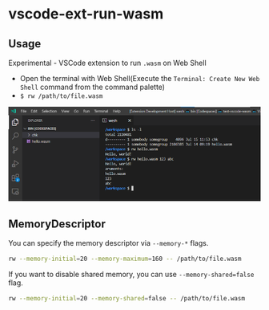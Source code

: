 # vscode-ext-run-wasm

## Usage

Experimental - VSCode extension to run `.wasm` on Web Shell

- Open the terminal with Web Shell(Execute the `Terminal: Create New Web Shell` command from the command palette)
- `$ rw /path/to/file.wasm`

![A screenshot of running a .wasm file using the `rw` command](images/screenshot.png)

## MemoryDescriptor

You can specify the memory descriptor via `--memory-*` flags.

```sh
rw --memory-initial=20 --memory-maximum=160 -- /path/to/file.wasm
```

If you want to disable shared memory, you can use `--memory-shared=false` flag.

```sh
rw --memory-initial=20 --memory-shared=false -- /path/to/file.wasm
```
